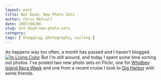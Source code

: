 ```yaml
---
layout: post
title: Not Dead, New Photo Sets
author: Chris Metcalf
date: 2007/08/06
slug: not-dead-new-photo-sets
category: 
tags: [ blogging, photography, sailing ]
---
```


As happens way too often, a month has passed and I haven't blogged.
[![In Living Color](http://farm2.static.flickr.com/1419/1025154609_232f06f104.jpg?v=0)](http://www.flickr.com/photos/chrismetcalf/1025154609/in/set-72157601250627615/)
But I'm still around, and today I spent some time sorting out photos. I've posted two new photo sets on Flickr, one for [Whidbey Island Race Week](http://www.flickr.com/photos/chrismetcalf/sets/72157601272603809/) and one from a recent cruise I took to [Gig Harbor](http://www.flickr.com/photos/chrismetcalf/sets/72157601250627615/) with some friends.
